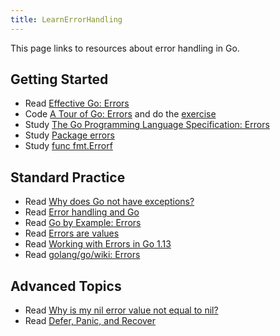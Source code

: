 ```yaml
---
title: LearnErrorHandling
---
```


This page links to resources about error handling in Go.

## Getting Started

- Read [Effective Go: Errors](https://go.dev/doc/effective_go#errors)
- Code [A Tour of Go: Errors](http://tour.golang.org/methods/19) and do the [exercise](http://tour.golang.org/methods/20)
- Study [The Go Programming Language Specification: Errors](https://go.dev/ref/spec#Errors)
- Study [Package errors](https://pkg.go.dev/errors/)
- Study [func fmt.Errorf](https://pkg.go.dev/fmt/#Errorf)

## Standard Practice

- Read [Why does Go not have exceptions?](https://go.dev/doc/faq#exceptions)
- Read [Error handling and Go](https://go.dev/blog/error-handling-and-go)
- Read [Go by Example: Errors](https://gobyexample.com/errors)
- Read [Errors are values](https://go.dev/blog/errors-are-values)
- Read [Working with Errors in Go 1.13](https://go.dev/blog/go1.13-errors)
- Read [golang/go/wiki: Errors](Errors)

## Advanced Topics

- Read [Why is my nil error value not equal to nil?](https://go.dev/doc/faq#nil_error)
- Read [Defer, Panic, and Recover](https://go.dev/blog/defer-panic-and-recover)
